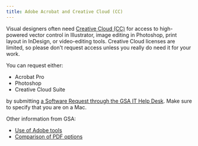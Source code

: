 ```yaml
---
title: Adobe Acrobat and Creative Cloud (CC)
---
```


Visual designers often need [Creative Cloud (CC)](https://www.adobe.com/creativecloud.html) for access to high-powered vector control in Illustrator, image editing in Photoshop, print layout in InDesign, or video-editing tools. Creative Cloud licenses are limited, so please don't request access unless you really do need it for your work.

You can request either:

- Acrobat Pro
- Photoshop
- Creative Cloud Suite

by submitting [a Software Request through the GSA IT Help Desk](https://gsa.servicenowservices.com/sp/?id=sc_cat_item&sys_id=1bfdfdca78d3a400ce3ddff91a64940b). Make sure to specify that you are on a Mac.

Other information from GSA:

- [Use of Adobe tools](https://gsa.servicenowservices.com/sp/?id=kb_category&kb_category=5214a9aadbe87f042b02388d7c961958&kb_id=ae19594bdba4834007d97e721f96190c)
- [Comparison of PDF options](https://docs.google.com/document/d/1q_iiV3DE1_e4EwRZ30fiPoF2Bor60RYLQgneY5hoIpQ/edit)
